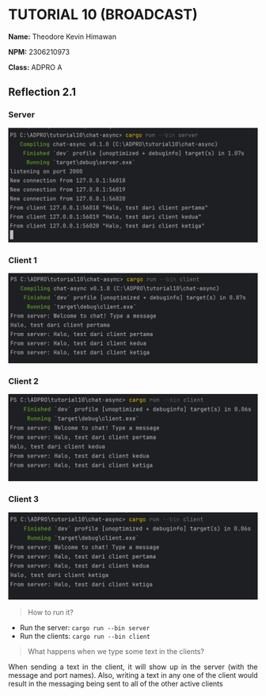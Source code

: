 # TUTORIAL 10 (BROADCAST)

**Name:** Theodore Kevin Himawan

**NPM:** 2306210973

**Class:** ADPRO A

## Reflection 2.1

### Server
![server](img/server.png)

### Client 1
![1](img/1.png)

### Client 2
![2](img/2.png)

### Client 3
![3](img/3.png)

>How to run it?

- Run the server: <code>cargo run --bin server</code>
- Run the clients: <code>cargo run --bin client</code>

>What happens when we type some text in the clients?

<p align="justify">When sending a text in the client, it will show up in the server (with the message and port names). Also, writing a text in any one of the client would result in the messaging being sent to all of the other active clients</p>